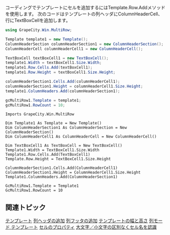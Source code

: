 コーディングでテンプレートにセルを追加するにはTemplate.Row.Addメソッドを使用します。
次のコードはテンプレートの列ヘッダにColumnHeaderCell、行にTextBoxCellを追加します。
```csharp
using GrapeCity.Win.MultiRow; 

Template template1 = new Template();
ColumnHeaderSection columnHeaderSection1 = new ColumnHeaderSection();
ColumnHeaderCell columnHeaderCell1 = new ColumnHeaderCell();

TextBoxCell textBoxCell1 = new TextBoxCell();
template1.Width = textBoxCell1.Size.Width;
template1.Row.Cells.Add(textBoxCell1);
template1.Row.Height = textBoxCell1.Size.Height;

columnHeaderSection1.Cells.Add(columnHeaderCell1);
columnHeaderSection1.Height = columnHeaderCell1.Size.Height;
template1.ColumnHeaders.Add(columnHeaderSection1);

gcMultiRow1.Template = template1; 
gcMultiRow1.RowCount = 10;
```

```vbnet
Imports GrapeCity.Win.MultiRow

Dim Template1 As Template = New Template()
Dim ColumnHeaderSection1 As ColumnHeaderSection = New ColumnHeaderSection()
Dim ColumnHeaderCell1 As ColumnHeaderCell = New ColumnHeaderCell()

Dim TextBoxCell1 As TextBoxCell = New TextBoxCell()
Template1.Width = TextBoxCell1.Size.Width
Template1.Row.Cells.Add(TextBoxCell1)
Template.Row.Height = TextBoxCell1.Size.Height

ColumnHeaderSection1.Cells.Add(ColumnHeaderCell1)
ColumnHeaderSection1.Height = ColumnHeaderCell1.Size.Height
Template1.ColumnHeaders.Add(ColumnHeaderSection1)

GcMultiRow1.Template = Template1
GcMultiRow1.RowCount = 10
```

## 関連トピック

[テンプレート](gcdocsite__documentlink?toc-item-id=12dbf56f-5a46-4435-8891-3b3abe3e9eb3)
[列ヘッダの追加](gcdocsite__documentlink?toc-item-id=23b0e751-a9db-4407-b8ec-e6a020a9d410)
[列フッタの追加](gcdocsite__documentlink?toc-item-id=1686a0cb-83e4-4c55-b171-a7b2da7870e5)
[テンプレートの幅と高さ](gcdocsite__documentlink?toc-item-id=a96686ee-8850-4079-9aea-28c1c7192224)
[列モード テンプレート](gcdocsite__documentlink?toc-item-id=3653f914-c6d7-4724-875a-4239a90fcafc)
[セルのプロパティ](gcdocsite__documentlink?toc-item-id=cfefbed2-05ac-4449-8f34-2fa1938ca676)
[大文字／小文字の区別なくセル名を認識](gcdocsite__documentlink?toc-item-id=0932011c-fd41-4ba0-bbe2-5ef736213100)